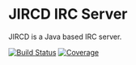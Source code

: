 # JIRCD IRC Server

JIRCD is a Java based IRC server.

[![Build Status](https://img.shields.io/travis/JavaGeek/JIRCD.svg)](https://travis-ci.org/JavaGeek/JIRCD)
[![Coverage](https://img.shields.io/codecov/c/github/codecov/Javageek-JIRCD.svg)](https://codecov.io/gh/javageek/JIRCD)